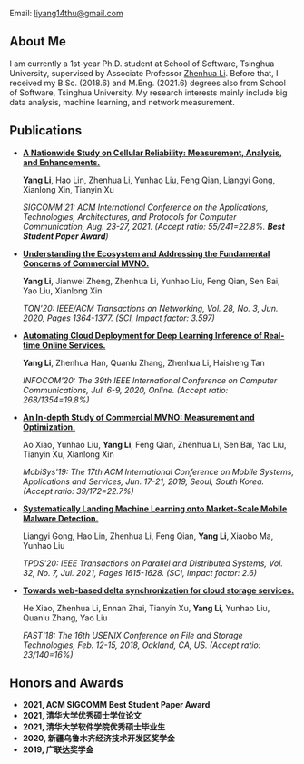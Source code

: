 
Email: liyang14thu@gmail.com

## About Me
I am currently a 1st-year Ph.D. student at School of Software, Tsinghua University, supervised by Associate Professor [Zhenhua Li](http://www.greenorbs.org/people/lzh/index.html).
Before that, I received my B.Sc. (2018.6) and M.Eng. (2021.6) degrees also from School of Software, Tsinghua University.
My research interests mainly include big data analysis, machine learning, and network measurement.

## Publications
*   **[A Nationwide Study on Cellular Reliability: Measurement, Analysis, and Enhancements.](http://www.greenorbs.org/people/lzh/papers/[SIGCOMM'21]%20Cellular%20Reliability.pdf)**

    **Yang Li**, Hao Lin, Zhenhua Li, Yunhao Liu, Feng Qian, Liangyi Gong, Xianlong Xin, Tianyin Xu
    
    *SIGCOMM'21: ACM International Conference on the Applications, Technologies, Architectures, and Protocols for Computer Communication, Aug. 23-27, 2021. (Accept ratio: 55/241=22.8%. **Best Student Paper Award**)*

*   **[Understanding the Ecosystem and Addressing the Fundamental Concerns of Commercial MVNO.](http://www.greenorbs.org/people/lzh/papers/TON'20%20Xiaomi%20MVNO.pdf)**

    **Yang Li**, Jianwei Zheng, Zhenhua Li, Yunhao Liu, Feng Qian, Sen Bai, Yao Liu, Xianlong Xin
    
    *TON'20: IEEE/ACM Transactions on Networking, Vol. 28, No. 3, Jun. 2020, Pages 1364-1377. (SCI, Impact factor: 3.597)*
    
*   **[Automating Cloud Deployment for Deep Learning Inference of Real-time Online Services.](http://www.greenorbs.org/people/lzh/papers/[INFOCOM'20]%20AutoDeep.pdf)**

    **Yang Li**, Zhenhua Han, Quanlu Zhang, Zhenhua Li, Haisheng Tan
    
    *INFOCOM'20: The 39th IEEE International Conference on Computer Communications, Jul. 6-9, 2020, Online. (Accept ratio: 268/1354=19.8%)*
    
*   **[An In-depth Study of Commercial MVNO: Measurement and Optimization.](http://www.greenorbs.org/people/lzh/papers/[MobiSys'19]%20Xiaomi%20MVNO.pdf)**

    Ao Xiao, Yunhao Liu, **Yang Li**, Feng Qian, Zhenhua Li, Sen Bai, Yao Liu, Tianyin Xu, Xianlong Xin
    
    *MobiSys'19: The 17th ACM International Conference on Mobile Systems, Applications and Services, Jun. 17-21, 2019, Seoul, South Korea. (Accept ratio: 39/172=22.7%)*

*   **[Systematically Landing Machine Learning onto Market-Scale Mobile Malware Detection.](http://www.greenorbs.org/people/lzh/papers/TPDS'21%20APIChecker.pdf)**

    Liangyi Gong, Hao Lin, Zhenhua Li, Feng Qian, **Yang Li**, Xiaobo Ma, Yunhao Liu
    
    *TPDS'20: IEEE Transactions on Parallel and Distributed Systems, Vol. 32, No. 7, Jul. 2021, Pages 1615-1628. (SCI, Impact factor: 2.6)*
    
*   **[Towards web-based delta synchronization for cloud storage services.](http://www.greenorbs.org/people/lzh/papers/[FAST'18]%20Web-based%20Delta%20Sync.pdf)**

    He Xiao, Zhenhua Li, Ennan Zhai, Tianyin Xu, **Yang Li**, Yunhao Liu, Quanlu Zhang, Yao Liu
    
    *FAST'18: The 16th USENIX Conference on File and Storage Technologies, Feb. 12-15, 2018, Oakland, CA, US. (Accept ratio: 23/140=16%)*

## Honors and Awards
*   **2021, ACM SIGCOMM Best Student Paper Award**
*   **2021, 清华大学优秀硕士学位论文**
*   **2021, 清华大学软件学院优秀硕士毕业生**
*   **2020, 新疆乌鲁木齐经济技术开发区奖学金**
*   **2019, 广联达奖学金**
